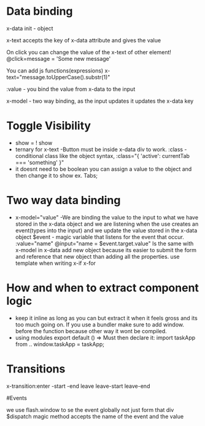 # Data binding

x-data init - object 
 
x-text accepts the key of x-data attribute and gives the value

On click you can change the value of the x-text of other element!
@click=message = 'Some new message'

You can add js functions(expressions)
x-text="message.toUpperCase().substr(1)"

:value - you bind the value from x-data to the input 

x-model - two way binding, as the input updates it updates the x-data key

# Toggle Visibility

- show = ! show
- ternary for x-text
-Button must be inside x-data div to work.
:class - conditional class like the object syntax, :class="{ 'active': currentTab === 'something' }"
- it doesnt need to be boolean you can assign a value to the object and then change it to show
ex. Tabs;

# Two way data binding

- x-model="value"
-We are binding the value to the input to what we have stored in the x-data object
and we are listening when the use creates an event(types into the input) and we update
the value stored in the x-data object
$event - magic variable that listens for the event that occur.
:value="name"
@input="name = $event.target.value" 
Is the same with x-model
in x-data add new object because its easier to submit the form and reference that new object
than adding all the properties.
use template when writing x-if x-for 

# How and when to extract component logic

- keep it inline as long as you can but extract it when it feels gross and its too much going on.
If you use a bundler make sure to add window. before the function because other way 
it wont be compiled.
- using modules export default () =>
Must then declare it:
import taskApp from ..
window.taskApp = taskApp;

# Transitions 

x-transition:enter
-start
-end
leave
leave-start
leave-end

#Events

we use flash.window to se the event globally not just form that div
$dispatch magic method accepts the name of the event and the value

